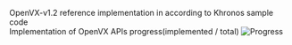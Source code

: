 OpenVX-v1.2 reference implementation in according to Khronos sample code </br>
Implementation of OpenVX APIs progress(implemented / total)
![Progress](http://progressed.io/bar/9)   
